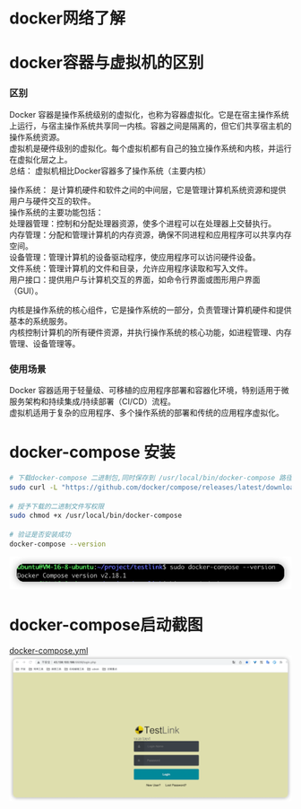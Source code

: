# docker网络了解


# docker容器与虚拟机的区别
### 区别
Docker 容器是操作系统级别的虚拟化，也称为容器虚拟化。它是在宿主操作系统上运行，与宿主操作系统共享同一内核。容器之间是隔离的，但它们共享宿主机的操作系统资源。<br>
虚拟机是硬件级别的虚拟化。每个虚拟机都有自己的独立操作系统和内核，并运行在虚拟化层之上。<br>
总结： 虚拟机相比Docker容器多了操作系统（主要内核）<br>

操作系统： 是计算机硬件和软件之间的中间层，它是管理计算机系统资源和提供用户与硬件交互的软件。<br>
操作系统的主要功能包括：<br>
处理器管理：控制和分配处理器资源，使多个进程可以在处理器上交替执行。<br>
内存管理：分配和管理计算机的内存资源，确保不同进程和应用程序可以共享内存空间。<br>
设备管理：管理计算机的设备驱动程序，使应用程序可以访问硬件设备。<br>
文件系统：管理计算机的文件和目录，允许应用程序读取和写入文件。<br>
用户接口：提供用户与计算机交互的界面，如命令行界面或图形用户界面（GUI）。<br>

内核是操作系统的核心组件，它是操作系统的一部分，负责管理计算机硬件和提供基本的系统服务。<br>
内核控制计算机的所有硬件资源，并执行操作系统的核心功能，如进程管理、内存管理、设备管理等。<br>
### 使用场景
Docker 容器适用于轻量级、可移植的应用程序部署和容器化环境，特别适用于微服务架构和持续集成/持续部署（CI/CD）流程。<br>
虚拟机适用于复杂的应用程序、多个操作系统的部署和传统的应用程序虚拟化。
# docker-compose 安装
```bash
# 下载docker-compose 二进制包,同时保存到 /usr/local/bin/docker-compose 路径下
sudo curl -L "https://github.com/docker/compose/releases/latest/download/docker-compose-$(uname -s)-$(uname -m)" -o /usr/local/bin/docker-compose

# 授予下载的二进制文件写权限
sudo chmod +x /usr/local/bin/docker-compose

# 验证是否安装成功
docker-compose --version
```
![img_1.png](img_1.png)

# docker-compose启动截图
[docker-compose.yml](docker-compose.yml)
![img.png](img.png)
